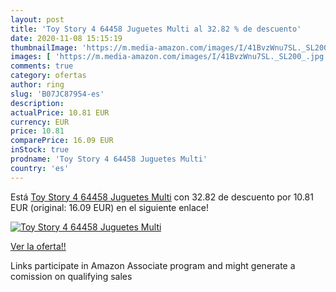 ```yaml
---
layout: post
title: 'Toy Story 4 64458 Juguetes Multi al 32.82 % de descuento'
date: 2020-11-08 15:15:19
thumbnailImage: 'https://m.media-amazon.com/images/I/41BvzWnu7SL._SL200_.jpg'
images: [ 'https://m.media-amazon.com/images/I/41BvzWnu7SL._SL200_.jpg' ]
comments: true
category: ofertas
author: ring
slug: 'B07JC87954-es'
description:
actualPrice: 10.81 EUR
currency: EUR
price: 10.81
comparePrice: 16.09 EUR
inStock: true
prodname: 'Toy Story 4 64458 Juguetes Multi'
country: 'es'
---
```


Está [Toy Story 4 64458 Juguetes Multi](https://www.amazon.es/dp/B07JC87954/?tag=tolees-21) con 32.82 de descuento por 10.81 EUR (original: 16.09 EUR) en el siguiente enlace!

[![Toy Story 4 64458 Juguetes Multi](https://m.media-amazon.com/images/I/41BvzWnu7SL._SL200_.jpg)](https://www.amazon.es/dp/B07JC87954/?tag=tolees-21)

[Ver la oferta!!](https://www.amazon.es/dp/B07JC87954/?tag=tolees-21)

Links participate in Amazon Associate program and might generate a comission on qualifying sales



